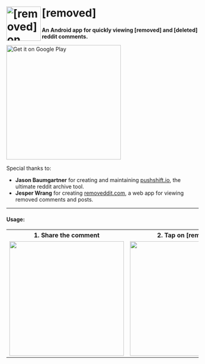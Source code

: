 # [removed] <a target="_blank" href='https://play.google.com/store/apps/details?id=com.humzaman.removed'><img alt= '[removed] on Google Play' src="https://user-images.githubusercontent.com/13255511/74567142-b74a0380-4f3a-11ea-990b-c7d30f3fa078.png" width="90px" align="left"></a>
__An Android app for quickly viewing [removed] and [deleted] reddit comments.__

<a target="_blank" href='https://play.google.com/store/apps/details?id=com.humzaman.removed'><img alt='Get it on Google Play' src='https://play.google.com/intl/en_us/badges/static/images/badges/en_badge_web_generic.png' width="300px"/></a>

Special thanks to: 
* __Jason Baumgartner__ for creating and maintaining <a href="https://pushshift.io">pushshift.io</a>, the ultimate reddit archive tool.
* __Jesper Wrang__ for creating <a href="https://removeddit.com">removeddit.com</a>, a web app for viewing removed comments and posts.

----
#### Usage:

<table style="width:100%">
    <tr>
        <th>1. Share the comment</th>
        <th>2. Tap on [removed]</th> 
        <th>3. Comment unremoved!</th>
    </tr>
    <tr>
        <td><img src="https://user-images.githubusercontent.com/13255511/74518321-3b6b9f00-4ed9-11ea-8cdc-baa133e7a78b.jpg" width="300px"/></td>
        <td><img src="https://user-images.githubusercontent.com/13255511/74520913-1d546d80-4ede-11ea-8fae-a7c6aed78220.jpg" width="300px"/></td> 
        <td><img src="https://user-images.githubusercontent.com/13255511/74520915-1f1e3100-4ede-11ea-8cac-d791f773324f.jpg" width="300px"/></td>
    </tr>
</table>